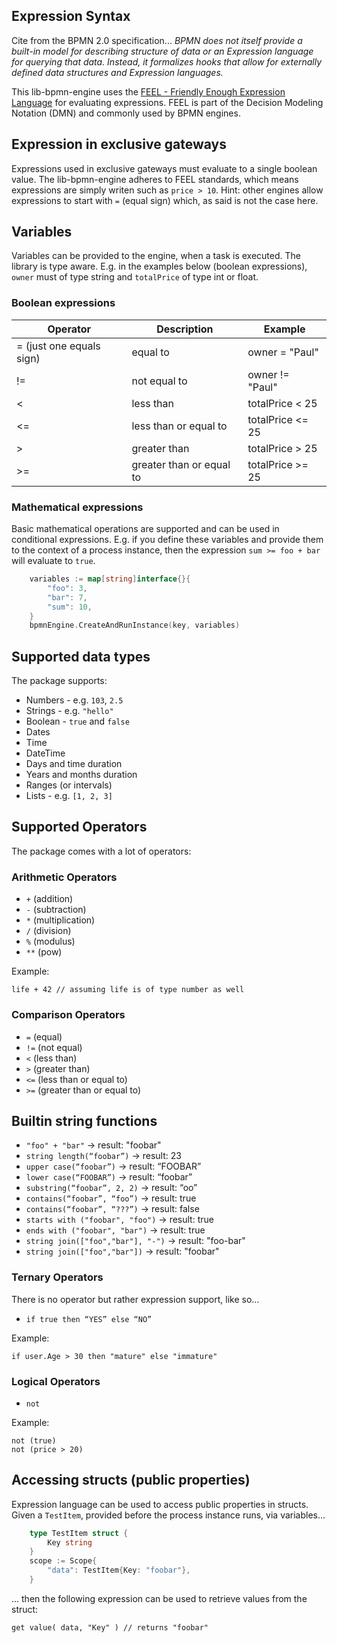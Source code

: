 
## Expression Syntax

Cite from the BPMN 2.0 specification...
*BPMN does not itself provide a built-in model for describing structure of data or an Expression language for querying
that data. Instead, it formalizes hooks that allow for externally defined data structures and Expression languages.*

This lib-bpmn-engine uses the [FEEL - Friendly Enough Expression Language](https://www.omg.org/spec/DMN) for evaluating expressions.
FEEL is part of the Decision Modeling Notation (DMN) and commonly used by BPMN engines.

## Expression in exclusive gateways

Expressions used in exclusive gateways must evaluate to a single boolean value.
The lib-bpmn-engine adheres to FEEL standards, which means expressions are simply writen such as ```price > 10```.
Hint: other engines allow expressions to start with `=` (equal sign) which, as said is not the case here.

## Variables

Variables can be provided to the engine, when a task is executed.
The library is type aware. E.g. in the examples below (boolean expressions),
```owner``` must of type string and ```totalPrice``` of type int or float.

### Boolean expressions

| Operator                 | Description              | Example          |
|--------------------------|--------------------------|------------------|
| = (just one equals sign) | equal to                 | owner = "Paul"   |
| !=                       | not equal to             | owner != "Paul"  |
| <                        | less than                | totalPrice < 25  |
| <=                       | less than or equal to    | totalPrice <= 25 |
| >                        | greater than             | totalPrice > 25  |
| >=                       | greater than or equal to | totalPrice >= 25 |

### Mathematical expressions

Basic mathematical operations are supported and can be used in conditional expressions.
E.g. if you define these variables and provide them to the context of a process instance,
then the expression ```sum >= foo + bar``` will evaluate to ```true```.
```go
    variables := map[string]interface{}{
        "foo": 3,
        "bar": 7,
        "sum": 10,
    }
    bpmnEngine.CreateAndRunInstance(key, variables)
```

## Supported data types

The package supports:

* Numbers - e.g. `103`, `2.5`
* Strings - e.g. `"hello"`
* Boolean - `true` and `false`
* Dates
* Time
* DateTime
* Days and time duration
* Years and months duration
* Ranges (or intervals)
* Lists - e.g. `[1, 2, 3]`

## Supported Operators

The package comes with a lot of operators:

### Arithmetic Operators

* `+` (addition)
* `-` (subtraction)
* `*` (multiplication)
* `/` (division)
* `%` (modulus)
* `**` (pow)

Example:

```FEEL
life + 42 // assuming life is of type number as well
``` 

### Comparison Operators

* `=` (equal)
* `!=` (not equal)
* `<` (less than)
* `>` (greater than)
* `<=` (less than or equal to)
* `>=` (greater than or equal to)

## Builtin string functions

* `"foo" + "bar"` -> result: "foobar"
* `string length(“foobar”)` -> result: 23
* `upper case(“foobar”)` -> result: “FOOBAR”
* `lower case(“FOOBAR”)` -> result: “foobar”
* `substring(“foobar”, 2, 2)` -> result: “oo”
* `contains(“foobar”, “foo”)` -> result: true
* `contains(“foobar”, “???”)` -> result: false
* `starts with ("foobar", "foo")` -> result: true
* `ends with ("foobar", "bar")` -> result: true
* `string join(["foo","bar"], "-")` -> result: "foo-bar"
* `string join(["foo","bar"])` -> result: "foobar"

### Ternary Operators

There is no operator but rather expression support, like so...

* `if true then “YES” else “NO”`

Example:

```FEEL
if user.Age > 30 then "mature" else "immature"
```

### Logical Operators

* `not`

Example:

```
not (true)
not (price > 20)
```

## Accessing structs (public properties)

Expression language can be used to access public properties in structs.
Given a `TestItem`, provided before the process instance runs, via variables...

```Go
	type TestItem struct {
		Key string
	}
	scope := Scope{
		"data": TestItem{Key: "foobar"},
	}
```

... then the following expression can be used to retrieve values from the struct:

```FEEL
get value( data, "Key" ) // returns "foobar"
```
